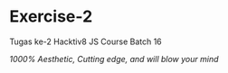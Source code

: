 # Exercise-2
Tugas ke-2 Hacktiv8 JS Course Batch 16

_1000% Aesthetic, Cutting edge, and will blow your mind_
